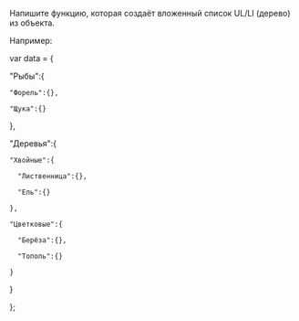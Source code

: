 Напишите функцию, которая создаёт вложенный список UL/LI (дерево) из объекта.

Например:


var data = {

  "Рыбы":{
  
    "Форель":{},
    
    "Щука":{}
    
  },
  
  "Деревья":{
  
    "Хвойные":{
    
      "Лиственница":{},
      
      "Ель":{}
      
    },
    
    "Цветковые":{
    
      "Берёза":{},
      
      "Тополь":{}
      
    }
    
  }

};

